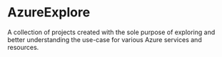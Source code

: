 # AzureExplore

A collection of projects created with the sole purpose of exploring and better understanding the use-case for various Azure services and resources.
